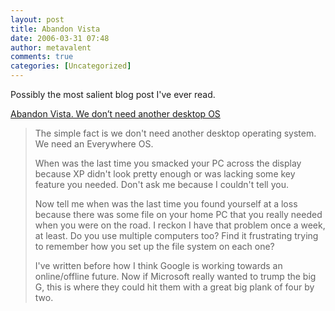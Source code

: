 ```yaml
---
layout: post
title: Abandon Vista
date: 2006-03-31 07:48
author: metavalent
comments: true
categories: [Uncategorized]
---
```

Possibly the most salient blog post I've ever read.

<a href="http://squash.wordpress.com/2006/03/27/abandon-vista-we-dont-need-another-desktop-os/">Abandon Vista. We don’t need another desktop OS</a> 
 <blockquote>The simple fact is we don't need another desktop operating system. We need an Everywhere OS.

When was the last time you smacked your PC across the display because XP didn't look pretty enough or was lacking some key feature you needed. Don't ask me because I couldn't tell you.

Now tell me when was the last time you found yourself at a loss because there was some file on your home PC that you really needed when you were on the road. I reckon I have that problem once a week, at least. Do you use multiple computers too? Find it frustrating trying to remember how you set up the file system on each one?

I've written before how I think Google is working towards an online/offline future. Now if Microsoft really wanted to trump the big G, this is where they could hit them with a great big plank of four by two.</blockquote>
